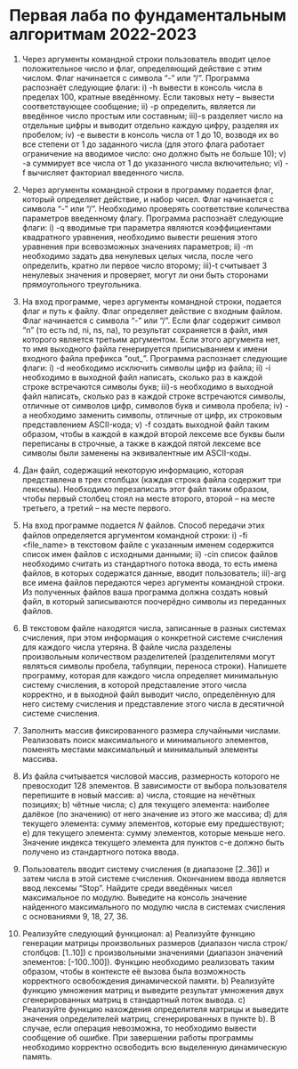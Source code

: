 # Первая лаба по фундаментальным алгоритмам 2022-2023

1. Через аргументы командной строки пользователь вводит целое
положительное число и флаг, определяющий действие с этим числом.
Флаг начинается с символа “-” или “/”. Программа распознаёт
следующие флаги:
i) -h вывести в консоль числа в пределах 100, кратные введённому.
Если таковых нету – вывести соответствующее сообщение;
ii) -p определить, является ли введённое число простым или
составным;
iii)-s разделяет число на отдельные цифры и выводит отдельно каждую
цифру, разделяя их пробелом;
iv) -e вывести в консоль числа от 1 до 10, возводя их во все степени от 1
до заданного числа (для этого флага работает ограничение на
вводимое число: оно должно быть не больше 10);
v) -a суммирует все числа от 1 до указанного числа включительно;
vi) -f вычисляет факториал введенного числа.

2. Через аргументы командной строки в программу подается флаг,
который определяет действие, и набор чисел. Флаг начинается с
символа “-” или “/”. Необходимо проверять соответствие количества
параметров введенному флагу. Программа распознаёт следующие
флаги:
i) -q вводимые три параметра являются коэффициентами квадратного
уравнения, необходимо вывести решения этого уравнения при
всевозможных значениях параметров;
ii) -m необходимо задать два ненулевых целых числа, после чего
определить, кратно ли первое число второму;
iii)-t считывает 3 ненулевых значения и проверяет, могут ли они быть
сторонами прямоугольного треугольника.

3. На вход программе, через аргументы командной строки, подается флаг
и путь к файлу. Флаг определяет действие с входным файлом. Флаг
начинается с символа “-” или “/”. Если флаг содержит символ “n” (то
есть nd, ni, ns, na), то результат сохраняется в файл, имя которого
является третьим аргументом. Если этого аргумента нет, то имя
выходного файла генерируется приписыванием к имени входного файла
префикса “out_”. Программа распознает следующие флаги:
i) -d необходимо исключить символы цифр из файла;
ii) -i необходимо в выходной файл написать, сколько раз в каждой
строке встречаются символы букв;
iii)-s необходимо в выходной файл написать, сколько раз в каждой
строке встречаются символы, отличные от символов цифр, символов
букв и символа пробела;
iv) -a необходимо заменить символы, отличные от цифр, их строковым
представлением ASCII-кода;
v) -f создать выходной файл таким образом, чтобы в каждой в каждой
второй лексеме все буквы были переписаны в строчные, а также в
каждой пятой лексеме все символы были заменены на
эквивалентные им ASCII-коды.

4. Дан файл, содержащий некоторую информацию, которая представлена
в трех столбцах (каждая строка файла содержит три лексемы).
Необходимо перезаписать этот файл таким образом, чтобы первый
столбец стоял на месте второго, второй – на месте третьего, а третий –
на месте первого.

5. На вход программе подается 𝑁 файлов. Способ передачи этих файлов
определяется аргументом командной строки:
i) -fi <file_name> в текстовом файле с указанным именем содержится
список имен файлов с исходными данными;
ii) -сin список файлов необходимо считать из стандартного потока
ввода, то есть имена файлов, в которых содержатся данные, вводит
пользователь;
iii)-arg все имена файлов передаются через аргументы командной
строки.
Из полученных файлов ваша программа должна создать новый файл, в
который записываются поочерёдно символы из переданных файлов.

6. В текстовом файле находятся числа, записанные в разных системах
счисления, при этом информация о конкретной системе счисления для
каждого числа утеряна. В файле числа разделены произвольным
количеством разделителей (разделителями могут являться символы
пробела, табуляции, переноса строки). Напишете программу, которая
для каждого числа определяет минимальную систему счисления, в
которой представление этого числа корректно, и в выходной файл
выводит число, определённую для него систему счисления и
представление этого числа в десятичной системе счисления.

7. Заполнить массив фиксированного размера случайными числами.
Реализовать поиск максимального и минимального элементов,
поменять местами максимальный и минимальный элементы массива.

8. Из файла считывается числовой массив, размерность которого не
превосходит 128 элементов. В зависимости от выбора пользователя
перепишите в новый массив:
a) числа, стоящие на нечётных позициях;
b) чётные числа;
c) для текущего элемента: наиболее далёкое (по значению) от него
значение из этого же массива;
d) для текущего элемента: сумму элементов, которые ему
предшествуют;
e) для текущего элемента: сумму элементов, которые меньше него.
Значение индекса текущего элемента для пунктов c-e должно быть
получено из стандартного потока ввода.

9. Пользователь вводит систему счисления (в диапазоне [2..36]) и затем
числа в этой системе счисления. Окончанием ввода является ввод
лексемы “Stop”. Найдите среди введённых чисел максимальное по
модулю. Выведите на консоль значение найденного максимального по
модулю числа в системах счисления с основаниями 9, 18, 27, 36.

10. Реализуйте следующий функционал:
a) Реализуйте функцию генерации матрицы произвольных размеров
(диапазон числа строк/столбцов: [1..10]) с произвольными
значениями (диапазон значений элементов: [-100..100]). Функцию
необходимо реализовать таким образом, чтобы в контексте её
вызова была возможность корректного освобождения
динамической памяти.
b) Реализуйте функцию умножения матриц и выведите результат
умножения двух сгенерированных матриц в стандартный поток
вывода.
c) Реализуйте функцию нахождения определителя матрицы и
выведите значения определителей матриц, сгенерированных в
пункте b).
В случае, если операция невозможна, то необходимо вывести
сообщение об ошибке. При завершении работы программы необходимо
корректно освободить всю выделенную динамическую память.
